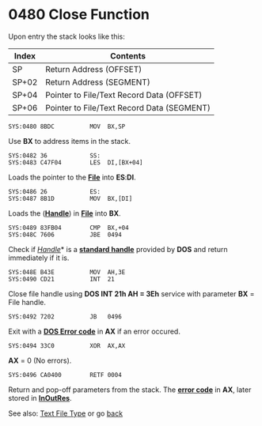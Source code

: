 # 0480 Close Function

Upon entry the stack looks like this:

|Index|Contents                                  |
|-----|------------------------------------------|
|SP   |Return Address (OFFSET)                   |
|SP+02|Return Address (SEGMENT)                  |
|SP+04|Pointer to File/Text Record Data (OFFSET) |
|SP+06|Pointer to File/Text Record Data (SEGMENT)|


```
SYS:0480 8BDC          MOV	BX,SP
```

Use **BX** to address items in the stack.

```
SYS:0482 36            SS:
SYS:0483 C47F04        LES	DI,[BX+04]
```

Loads the pointer to the **[File](TEXT-FILE-TYPE.md)** into **ES**:**DI**.

```
SYS:0486 26            ES:
SYS:0487 8B1D          MOV	BX,[DI]
```

Loads the (**[Handle](TEXT-FILE-TYPE.md)**) in **[File](TEXT-FILE-TYPE.md)** into **BX**.

```
SYS:0489 83FB04        CMP	BX,+04
SYS:048C 7606          JBE	0494
```

Check if *[Handle](TEXT-FILE-TYPE.md)** is a **[standard handle](DOS-STANDARD-HANDLES.md)** provided by **DOS** and return immediately if it is.

```
SYS:048E B43E          MOV	AH,3E
SYS:0490 CD21          INT	21
```

Close file handle using **DOS INT 21h AH = 3Eh** service with parameter **BX** = File handle.

```
SYS:0492 7202          JB	0496
```

Exit with a **[DOS Error code](ERROR-CODES.md)** in **AX** if an error occured.

```
SYS:0494 33C0          XOR	AX,AX
```

**AX** = 0 (No errors).

```
SYS:0496 CA0400        RETF	0004
```

Return and pop-off parameters from the stack. The **[error code](ERROR-CODES.md)** in **AX**, later stored in **[InOutRes](DATA.md)**.

See also: [Text File Type](TEXT-FILE-TYPE.md) or go [back](../README.md)